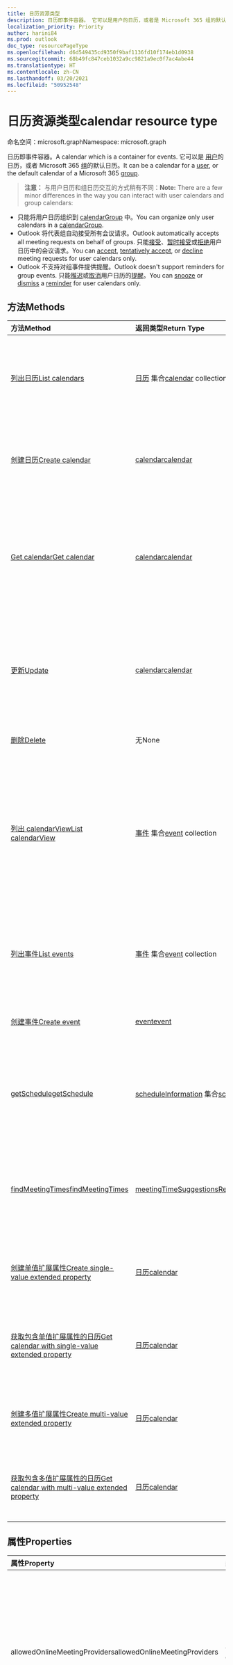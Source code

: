 ```yaml
---
title: 日历资源类型
description: 日历即事件容器。 它可以是用户的日历，或者是 Microsoft 365 组的默认日历。
localization_priority: Priority
author: harini84
ms.prod: outlook
doc_type: resourcePageType
ms.openlocfilehash: d6d549435cd9350f9baf1136fd10f174eb1d0938
ms.sourcegitcommit: 68b49fc847ceb1032a9cc9821a9ec0f7ac4abe44
ms.translationtype: HT
ms.contentlocale: zh-CN
ms.lasthandoff: 03/20/2021
ms.locfileid: "50952548"
---
```

# <a name="calendar-resource-type"></a><span data-ttu-id="a7b1b-104">日历资源类型</span><span class="sxs-lookup"><span data-stu-id="a7b1b-104">calendar resource type</span></span>

<span data-ttu-id="a7b1b-105">命名空间：microsoft.graph</span><span class="sxs-lookup"><span data-stu-id="a7b1b-105">Namespace: microsoft.graph</span></span>

<span data-ttu-id="a7b1b-106">日历即事件容器。</span><span class="sxs-lookup"><span data-stu-id="a7b1b-106">A calendar which is a container for events.</span></span> <span data-ttu-id="a7b1b-107">它可以是 [用户](user.md)的日历，或者 Microsoft 365 [组](group.md)的默认日历。</span><span class="sxs-lookup"><span data-stu-id="a7b1b-107">It can be a calendar for a [user](user.md), or the default calendar of a Microsoft 365 [group](group.md).</span></span>

> <span data-ttu-id="a7b1b-108">**注意：** 与用户日历和组日历交互的方式稍有不同：</span><span class="sxs-lookup"><span data-stu-id="a7b1b-108">**Note:** There are a few minor differences in the way you can interact with user calendars and group calendars:</span></span>

- <span data-ttu-id="a7b1b-109">只能将用户日历组织到 [calendarGroup](calendargroup.md) 中。</span><span class="sxs-lookup"><span data-stu-id="a7b1b-109">You can organize only user calendars in a [calendarGroup](calendargroup.md).</span></span>
- <span data-ttu-id="a7b1b-110">Outlook 将代表组自动接受所有会议请求。</span><span class="sxs-lookup"><span data-stu-id="a7b1b-110">Outlook automatically accepts all meeting requests on behalf of groups.</span></span> <span data-ttu-id="a7b1b-111">只能[接受](../api/event-accept.md)、[暂时接受](../api/event-tentativelyaccept.md)或[拒绝](../api/event-decline.md)用户日历中的会议请求。</span><span class="sxs-lookup"><span data-stu-id="a7b1b-111">You can [accept](../api/event-accept.md), [tentatively accept](../api/event-tentativelyaccept.md), or [decline](../api/event-decline.md)  meeting requests for user calendars only.</span></span>
- <span data-ttu-id="a7b1b-112">Outlook 不支持对组事件提供提醒。</span><span class="sxs-lookup"><span data-stu-id="a7b1b-112">Outlook doesn't support reminders for group events.</span></span> <span data-ttu-id="a7b1b-113">只能[推迟](../api/event-snoozereminder.md)或[取消](../api/event-dismissreminder.md)用户日历的[提醒](reminder.md)。</span><span class="sxs-lookup"><span data-stu-id="a7b1b-113">You can [snooze](../api/event-snoozereminder.md) or [dismiss](../api/event-dismissreminder.md) a [reminder](reminder.md) for user calendars only.</span></span>

## <a name="methods"></a><span data-ttu-id="a7b1b-114">方法</span><span class="sxs-lookup"><span data-stu-id="a7b1b-114">Methods</span></span>

| <span data-ttu-id="a7b1b-115">方法</span><span class="sxs-lookup"><span data-stu-id="a7b1b-115">Method</span></span>       | <span data-ttu-id="a7b1b-116">返回类型</span><span class="sxs-lookup"><span data-stu-id="a7b1b-116">Return Type</span></span>  |<span data-ttu-id="a7b1b-117">说明</span><span class="sxs-lookup"><span data-stu-id="a7b1b-117">Description</span></span>|
|:---------------|:--------|:----------|
|[<span data-ttu-id="a7b1b-118">列出日历</span><span class="sxs-lookup"><span data-stu-id="a7b1b-118">List calendars</span></span>](../api/user-list-calendars.md)|<span data-ttu-id="a7b1b-119">[日历](calendar.md) 集合</span><span class="sxs-lookup"><span data-stu-id="a7b1b-119">[calendar](calendar.md) collection</span></span>|<span data-ttu-id="a7b1b-120">获取所有用户的日历，或者获取默认或其他特定日历组中的日历。</span><span class="sxs-lookup"><span data-stu-id="a7b1b-120">Get all the user's calendars, or the calendars in the default or other specific calendar group.</span></span>|
|[<span data-ttu-id="a7b1b-121">创建日历</span><span class="sxs-lookup"><span data-stu-id="a7b1b-121">Create calendar</span></span>](../api/user-post-calendars.md) |[<span data-ttu-id="a7b1b-122">calendar</span><span class="sxs-lookup"><span data-stu-id="a7b1b-122">calendar</span></span>](calendar.md)| <span data-ttu-id="a7b1b-123">在默认日历组或用户的指定日历组中新建日历。</span><span class="sxs-lookup"><span data-stu-id="a7b1b-123">Create a new calendar in the default calendar group or specified calendar group for a user.</span></span>|
|[<span data-ttu-id="a7b1b-124">Get calendar</span><span class="sxs-lookup"><span data-stu-id="a7b1b-124">Get calendar</span></span>](../api/calendar-get.md) | [<span data-ttu-id="a7b1b-125">calendar</span><span class="sxs-lookup"><span data-stu-id="a7b1b-125">calendar</span></span>](calendar.md) |<span data-ttu-id="a7b1b-126">获取 **calendar** 对象的属性和关系。</span><span class="sxs-lookup"><span data-stu-id="a7b1b-126">Get the properties and relationships of a **calendar** object.</span></span> <span data-ttu-id="a7b1b-127">可以是用户的日历，也可以是 Microsoft 365 组的默认日历。</span><span class="sxs-lookup"><span data-stu-id="a7b1b-127">The calendar can be one for a user, or the default calendar of a Microsoft 365 group.</span></span> |
|[<span data-ttu-id="a7b1b-128">更新</span><span class="sxs-lookup"><span data-stu-id="a7b1b-128">Update</span></span>](../api/calendar-update.md) | [<span data-ttu-id="a7b1b-129">calendar</span><span class="sxs-lookup"><span data-stu-id="a7b1b-129">calendar</span></span>](calendar.md)  |<span data-ttu-id="a7b1b-130">更新 **calendar** 对象的属性。</span><span class="sxs-lookup"><span data-stu-id="a7b1b-130">Update the properties of a **calendar** object.</span></span> <span data-ttu-id="a7b1b-131">可以是用户的日历，也可以是 Microsoft 365 组的默认日历。</span><span class="sxs-lookup"><span data-stu-id="a7b1b-131">The calendar can be one for a user, or the default calendar of a Microsoft 365 group.</span></span> |
|[<span data-ttu-id="a7b1b-132">删除</span><span class="sxs-lookup"><span data-stu-id="a7b1b-132">Delete</span></span>](../api/calendar-delete.md) | <span data-ttu-id="a7b1b-133">无</span><span class="sxs-lookup"><span data-stu-id="a7b1b-133">None</span></span> |<span data-ttu-id="a7b1b-134">删除 calendar 对象。</span><span class="sxs-lookup"><span data-stu-id="a7b1b-134">Delete calendar object.</span></span> |
|[<span data-ttu-id="a7b1b-135">列出 calendarView</span><span class="sxs-lookup"><span data-stu-id="a7b1b-135">List calendarView</span></span>](../api/calendar-list-calendarview.md) |<span data-ttu-id="a7b1b-136">[事件](event.md) 集合</span><span class="sxs-lookup"><span data-stu-id="a7b1b-136">[event](event.md) collection</span></span>| <span data-ttu-id="a7b1b-137">从用户的主日历 `(../me/calendarview)` 或指定日历中，获取由时间范围定义的日历视图中的事件发生次数、异常和单个实例。</span><span class="sxs-lookup"><span data-stu-id="a7b1b-137">Get the occurrences, exceptions, and single instances of events in a calendar view defined by a time range, from the user's primary calendar `(../me/calendarview)` or from a specified calendar.</span></span>|
|[<span data-ttu-id="a7b1b-138">列出事件</span><span class="sxs-lookup"><span data-stu-id="a7b1b-138">List events</span></span>](../api/calendar-list-events.md) |<span data-ttu-id="a7b1b-139">[事件](event.md) 集合</span><span class="sxs-lookup"><span data-stu-id="a7b1b-139">[event](event.md) collection</span></span>| <span data-ttu-id="a7b1b-p107">检索日历中的事件列表。该列表包含单实例会议和系列主控事件。</span><span class="sxs-lookup"><span data-stu-id="a7b1b-p107">Retrieve a list of events in a calendar.  The list contains single instance meetings and series masters.</span></span>|
|[<span data-ttu-id="a7b1b-142">创建事件</span><span class="sxs-lookup"><span data-stu-id="a7b1b-142">Create event</span></span>](../api/calendar-post-events.md) |[<span data-ttu-id="a7b1b-143">event</span><span class="sxs-lookup"><span data-stu-id="a7b1b-143">event</span></span>](event.md)| <span data-ttu-id="a7b1b-144">在默认或指定日历中创建新事件。</span><span class="sxs-lookup"><span data-stu-id="a7b1b-144">Create a new event in the default or specified calendar.</span></span>|
|[<span data-ttu-id="a7b1b-145">getSchedule</span><span class="sxs-lookup"><span data-stu-id="a7b1b-145">getSchedule</span></span>](../api/calendar-getschedule.md) |<span data-ttu-id="a7b1b-146">[scheduleInformation](scheduleinformation.md) 集合</span><span class="sxs-lookup"><span data-stu-id="a7b1b-146">[scheduleInformation](scheduleinformation.md) collection</span></span>|<span data-ttu-id="a7b1b-147">获取用户、通讯组列表或资源在指定时间段内的忙/闲状态信息。</span><span class="sxs-lookup"><span data-stu-id="a7b1b-147">Get the free/busy availability information for a collection of users, distributions lists, or resources, for a specified time period.</span></span> |
|[<span data-ttu-id="a7b1b-148">findMeetingTimes</span><span class="sxs-lookup"><span data-stu-id="a7b1b-148">findMeetingTimes</span></span>](../api/user-findmeetingtimes.md) |[<span data-ttu-id="a7b1b-149">meetingTimeSuggestionsResult</span><span class="sxs-lookup"><span data-stu-id="a7b1b-149">meetingTimeSuggestionsResult</span></span>](meetingtimesuggestionsresult.md) |<span data-ttu-id="a7b1b-150">根据组织者和与会者忙/闲状态以及时间或地点约束，建议会议时间和地点。</span><span class="sxs-lookup"><span data-stu-id="a7b1b-150">Suggest meeting times and locations based on organizer and attendee availability, and time or location constraints.</span></span> |
|[<span data-ttu-id="a7b1b-151">创建单值扩展属性</span><span class="sxs-lookup"><span data-stu-id="a7b1b-151">Create single-value extended property</span></span>](../api/singlevaluelegacyextendedproperty-post-singlevalueextendedproperties.md) |[<span data-ttu-id="a7b1b-152">日历</span><span class="sxs-lookup"><span data-stu-id="a7b1b-152">calendar</span></span>](calendar.md)  |<span data-ttu-id="a7b1b-153">在新建或现有日历中创建一个或多个单值扩展属性。</span><span class="sxs-lookup"><span data-stu-id="a7b1b-153">Create one or more single-value extended properties in a new or existing calendar.</span></span>   |
|[<span data-ttu-id="a7b1b-154">获取包含单值扩展属性的日历</span><span class="sxs-lookup"><span data-stu-id="a7b1b-154">Get calendar with single-value extended property</span></span>](../api/singlevaluelegacyextendedproperty-get.md)  | [<span data-ttu-id="a7b1b-155">日历</span><span class="sxs-lookup"><span data-stu-id="a7b1b-155">calendar</span></span>](calendar.md) | <span data-ttu-id="a7b1b-156">通过使用 `$expand` 或 `$filter` 获取包含一个单值扩展属性的日历。</span><span class="sxs-lookup"><span data-stu-id="a7b1b-156">Get calendars that contain a single-value extended property by using `$expand` or `$filter`.</span></span> |
|[<span data-ttu-id="a7b1b-157">创建多值扩展属性</span><span class="sxs-lookup"><span data-stu-id="a7b1b-157">Create multi-value extended property</span></span>](../api/multivaluelegacyextendedproperty-post-multivalueextendedproperties.md) | [<span data-ttu-id="a7b1b-158">日历</span><span class="sxs-lookup"><span data-stu-id="a7b1b-158">calendar</span></span>](calendar.md) | <span data-ttu-id="a7b1b-159">在新建或现有的日历中创建一个或多个多值扩展属性。</span><span class="sxs-lookup"><span data-stu-id="a7b1b-159">Create one or more multi-value extended properties in a new or existing calendar.</span></span>  |
|[<span data-ttu-id="a7b1b-160">获取包含多值扩展属性的日历</span><span class="sxs-lookup"><span data-stu-id="a7b1b-160">Get calendar with multi-value extended property</span></span>](../api/multivaluelegacyextendedproperty-get.md)  | [<span data-ttu-id="a7b1b-161">日历</span><span class="sxs-lookup"><span data-stu-id="a7b1b-161">calendar</span></span>](calendar.md) | <span data-ttu-id="a7b1b-162">使用 `$expand` 获取包含一个多值扩展属性的日历。</span><span class="sxs-lookup"><span data-stu-id="a7b1b-162">Get a calendar that contains a multi-value extended property by using `$expand`.</span></span> |

## <a name="properties"></a><span data-ttu-id="a7b1b-163">属性</span><span class="sxs-lookup"><span data-stu-id="a7b1b-163">Properties</span></span>
| <span data-ttu-id="a7b1b-164">属性</span><span class="sxs-lookup"><span data-stu-id="a7b1b-164">Property</span></span>     | <span data-ttu-id="a7b1b-165">类型</span><span class="sxs-lookup"><span data-stu-id="a7b1b-165">Type</span></span>   |<span data-ttu-id="a7b1b-166">Description</span><span class="sxs-lookup"><span data-stu-id="a7b1b-166">Description</span></span>|
|:---------------|:--------|:----------|
|<span data-ttu-id="a7b1b-167">allowedOnlineMeetingProviders</span><span class="sxs-lookup"><span data-stu-id="a7b1b-167">allowedOnlineMeetingProviders</span></span>|<span data-ttu-id="a7b1b-168">OnlineMeetingProviderType 集合</span><span class="sxs-lookup"><span data-stu-id="a7b1b-168">onlineMeetingProviderType collection</span></span>| <span data-ttu-id="a7b1b-169">表示此日历中可用于创建联机会议的联机会议服务提供商。</span><span class="sxs-lookup"><span data-stu-id="a7b1b-169">Represent the online meeting service providers that can be used to create online meetings in this calendar.</span></span> <span data-ttu-id="a7b1b-170">可取值为：`unknown`、`skypeForBusiness`、`skypeForConsumer`、`teamsForBusiness`。</span><span class="sxs-lookup"><span data-stu-id="a7b1b-170">Possible values are: `unknown`, `skypeForBusiness`, `skypeForConsumer`, `teamsForBusiness`.</span></span>|
|<span data-ttu-id="a7b1b-171">canEdit</span><span class="sxs-lookup"><span data-stu-id="a7b1b-171">canEdit</span></span> |<span data-ttu-id="a7b1b-172">Boolean</span><span class="sxs-lookup"><span data-stu-id="a7b1b-172">Boolean</span></span> |<span data-ttu-id="a7b1b-173">`true` 如果用户可以写入日历，则 `false` 更改。</span><span class="sxs-lookup"><span data-stu-id="a7b1b-173">`true` if the user can write to the calendar, `false` otherwise.</span></span> <span data-ttu-id="a7b1b-174">此属性 `true` 日历的用户所使用。</span><span class="sxs-lookup"><span data-stu-id="a7b1b-174">This property is `true` for the user who created the calendar.</span></span> <span data-ttu-id="a7b1b-175">此属性也 `true` 已共享日历并授予写入访问权限的用户使用。</span><span class="sxs-lookup"><span data-stu-id="a7b1b-175">This property is also `true` for a user who has been shared a calendar and granted write access.</span></span> |
|<span data-ttu-id="a7b1b-176">canShare</span><span class="sxs-lookup"><span data-stu-id="a7b1b-176">canShare</span></span> |<span data-ttu-id="a7b1b-177">Boolean</span><span class="sxs-lookup"><span data-stu-id="a7b1b-177">Boolean</span></span> |<span data-ttu-id="a7b1b-178">`true` 如果用户有共享日历的权限，则 `false` 更改。</span><span class="sxs-lookup"><span data-stu-id="a7b1b-178">`true` if the user has the permission to share the calendar, `false` otherwise.</span></span> <span data-ttu-id="a7b1b-179">只有创建日历的用户才可以进行共享。</span><span class="sxs-lookup"><span data-stu-id="a7b1b-179">Only the user who created the calendar can share it.</span></span> |
|<span data-ttu-id="a7b1b-180">canViewPrivateItems</span><span class="sxs-lookup"><span data-stu-id="a7b1b-180">canViewPrivateItems</span></span> |<span data-ttu-id="a7b1b-181">Boolean</span><span class="sxs-lookup"><span data-stu-id="a7b1b-181">Boolean</span></span> |<span data-ttu-id="a7b1b-182">`true` 如果用户可以阅读标记为私密的日历项目，则 `false` 更改。</span><span class="sxs-lookup"><span data-stu-id="a7b1b-182">`true` if the user can read calendar items that have been marked private, `false` otherwise.</span></span> |
|<span data-ttu-id="a7b1b-183">changeKey</span><span class="sxs-lookup"><span data-stu-id="a7b1b-183">changeKey</span></span>|<span data-ttu-id="a7b1b-184">字符串</span><span class="sxs-lookup"><span data-stu-id="a7b1b-184">String</span></span>|<span data-ttu-id="a7b1b-p111">标识 calendar 对象的版本。每次日历更改时，changeKey 也将更改。这样，Exchange 可以将更改应用于该对象的正确版本。只读。</span><span class="sxs-lookup"><span data-stu-id="a7b1b-p111">Identifies the version of the calendar object. Every time the calendar is changed, changeKey changes as well. This allows Exchange to apply changes to the correct version of the object. Read-only.</span></span>|
|<span data-ttu-id="a7b1b-189">颜色</span><span class="sxs-lookup"><span data-stu-id="a7b1b-189">color</span></span>|<span data-ttu-id="a7b1b-190">calendarColor</span><span class="sxs-lookup"><span data-stu-id="a7b1b-190">calendarColor</span></span>|<span data-ttu-id="a7b1b-191">在 UI 中指定将该日历与其他日历区分开来的颜色主题。</span><span class="sxs-lookup"><span data-stu-id="a7b1b-191">Specifies the color theme to distinguish the calendar from other calendars in a UI.</span></span> <span data-ttu-id="a7b1b-192">属性值为： `auto`、 `lightBlue`、 `lightGreen`、 `lightOrange`、 `lightGray`、 `lightYellow`、 `lightTeal`、 `lightPink`、 `lightBrown`、 `lightRed`、 `maxColor`。</span><span class="sxs-lookup"><span data-stu-id="a7b1b-192">The property values are: `auto`, `lightBlue`, `lightGreen`, `lightOrange`, `lightGray`, `lightYellow`, `lightTeal`, `lightPink`, `lightBrown`, `lightRed`, `maxColor`.</span></span>|
|<span data-ttu-id="a7b1b-193">defaultOnlineMeetingProvider</span><span class="sxs-lookup"><span data-stu-id="a7b1b-193">defaultOnlineMeetingProvider</span></span>|<span data-ttu-id="a7b1b-194">onlineMeetingProviderType</span><span class="sxs-lookup"><span data-stu-id="a7b1b-194">onlineMeetingProviderType</span></span>|<span data-ttu-id="a7b1b-195">从此日历发送的会议的默认联机会议提供商。</span><span class="sxs-lookup"><span data-stu-id="a7b1b-195">The default online meeting provider for meetings sent from this calendar.</span></span> <span data-ttu-id="a7b1b-196">可取值为：`unknown`、`skypeForBusiness`、`skypeForConsumer`、`teamsForBusiness`。</span><span class="sxs-lookup"><span data-stu-id="a7b1b-196">Possible values are: `unknown`, `skypeForBusiness`, `skypeForConsumer`, `teamsForBusiness`.</span></span>|
|<span data-ttu-id="a7b1b-197">hexColor</span><span class="sxs-lookup"><span data-stu-id="a7b1b-197">hexColor</span></span> |<span data-ttu-id="a7b1b-198">String</span><span class="sxs-lookup"><span data-stu-id="a7b1b-198">String</span></span> |<span data-ttu-id="a7b1b-199">日历颜色，以三个十六进制值的六进制值（每个值从 00 到 FF）表示，表示 RGB 颜色空间内颜色的红色、绿色或蓝色组成部分。</span><span class="sxs-lookup"><span data-stu-id="a7b1b-199">The calendar color, expressed in a hex color code of three hexadecimal values, each ranging from 00 to FF and representing the red, green, or blue components of the color in the RGB color space.</span></span> <span data-ttu-id="a7b1b-200">若用户从未明确设置日历的颜色，则此属性为空。</span><span class="sxs-lookup"><span data-stu-id="a7b1b-200">If the user has never explicitly set a color for the calendar, this property is empty.</span></span> <span data-ttu-id="a7b1b-201">只读。</span><span class="sxs-lookup"><span data-stu-id="a7b1b-201">Read-only.</span></span>|
|<span data-ttu-id="a7b1b-202">id</span><span class="sxs-lookup"><span data-stu-id="a7b1b-202">id</span></span>|<span data-ttu-id="a7b1b-203">String</span><span class="sxs-lookup"><span data-stu-id="a7b1b-203">String</span></span>|<span data-ttu-id="a7b1b-p115">日历的唯一标识符。只读。</span><span class="sxs-lookup"><span data-stu-id="a7b1b-p115">The calendar's unique identifier. Read-only.</span></span>|
|<span data-ttu-id="a7b1b-206">isDefaultCalendar</span><span class="sxs-lookup"><span data-stu-id="a7b1b-206">isDefaultCalendar</span></span>|<span data-ttu-id="a7b1b-207">Boolean</span><span class="sxs-lookup"><span data-stu-id="a7b1b-207">Boolean</span></span>|<span data-ttu-id="a7b1b-208">`true` 如果这是默认情况下创建新事件的默认日历，则 `false` 更改。</span><span class="sxs-lookup"><span data-stu-id="a7b1b-208">`true` if this is the default calendar where new events are created by default, `false` otherwise.</span></span>|
|<span data-ttu-id="a7b1b-209">isRemovable</span><span class="sxs-lookup"><span data-stu-id="a7b1b-209">isRemovable</span></span>|<span data-ttu-id="a7b1b-210">Boolean</span><span class="sxs-lookup"><span data-stu-id="a7b1b-210">Boolean</span></span>| <span data-ttu-id="a7b1b-211">表示是否可以从用户邮箱删除此用户日志。</span><span class="sxs-lookup"><span data-stu-id="a7b1b-211">Indicates whether this user calendar can be deleted from the user mailbox.</span></span>|
|<span data-ttu-id="a7b1b-212">isTallyingResponses</span><span class="sxs-lookup"><span data-stu-id="a7b1b-212">isTallyingResponses</span></span>|<span data-ttu-id="a7b1b-213">Boolean</span><span class="sxs-lookup"><span data-stu-id="a7b1b-213">Boolean</span></span>|<span data-ttu-id="a7b1b-214">表示此用户日历是否支持会议响应跟踪。</span><span class="sxs-lookup"><span data-stu-id="a7b1b-214">Indicates whether this user calendar supports tracking of meeting responses.</span></span> <span data-ttu-id="a7b1b-215">仅从用户的主日志发送的会议邀请支持会议响应跟踪。</span><span class="sxs-lookup"><span data-stu-id="a7b1b-215">Only meeting invites sent from users' primary calendars support tracking of meeting responses.</span></span>|
|<span data-ttu-id="a7b1b-216">name</span><span class="sxs-lookup"><span data-stu-id="a7b1b-216">name</span></span>|<span data-ttu-id="a7b1b-217">String</span><span class="sxs-lookup"><span data-stu-id="a7b1b-217">String</span></span>|<span data-ttu-id="a7b1b-218">日历名称。</span><span class="sxs-lookup"><span data-stu-id="a7b1b-218">The calendar name.</span></span>|
|<span data-ttu-id="a7b1b-219">owner</span><span class="sxs-lookup"><span data-stu-id="a7b1b-219">owner</span></span> |[<span data-ttu-id="a7b1b-220">emailAddress</span><span class="sxs-lookup"><span data-stu-id="a7b1b-220">emailAddress</span></span>](emailaddress.md) | <span data-ttu-id="a7b1b-p117">如果设置，则表示创建或添加日历的用户。对于用户创建或添加的日历，将 **owner** 属性设置为用户。对于与用户共享的日历，将 **owner** 属性设置为与此用户共享该日历的人员。</span><span class="sxs-lookup"><span data-stu-id="a7b1b-p117">If set, this represents the user who created or added the calendar. For a calendar that the user created or added, the **owner** property is set to the user. For a calendar shared with the user, the **owner** property is set to the person who shared that calendar with the user.</span></span> |

## <a name="relationships"></a><span data-ttu-id="a7b1b-224">关系</span><span class="sxs-lookup"><span data-stu-id="a7b1b-224">Relationships</span></span>
| <span data-ttu-id="a7b1b-225">关系</span><span class="sxs-lookup"><span data-stu-id="a7b1b-225">Relationship</span></span> | <span data-ttu-id="a7b1b-226">类型</span><span class="sxs-lookup"><span data-stu-id="a7b1b-226">Type</span></span>   |<span data-ttu-id="a7b1b-227">Description</span><span class="sxs-lookup"><span data-stu-id="a7b1b-227">Description</span></span>|
|:---------------|:--------|:----------|
|<span data-ttu-id="a7b1b-228">calendarPermissions</span><span class="sxs-lookup"><span data-stu-id="a7b1b-228">calendarPermissions</span></span>|<span data-ttu-id="a7b1b-229">[calendarPermission](calendarpermission.md) 集合</span><span class="sxs-lookup"><span data-stu-id="a7b1b-229">[calendarPermission](calendarpermission.md) collection</span></span>| <span data-ttu-id="a7b1b-230">共享日历的用户的权限。</span><span class="sxs-lookup"><span data-stu-id="a7b1b-230">The permissions of the users with whom the calendar is shared.</span></span>|
|<span data-ttu-id="a7b1b-231">calendarView</span><span class="sxs-lookup"><span data-stu-id="a7b1b-231">calendarView</span></span>|<span data-ttu-id="a7b1b-232">[事件](event.md) 集合</span><span class="sxs-lookup"><span data-stu-id="a7b1b-232">[Event](event.md) collection</span></span>|<span data-ttu-id="a7b1b-p118">日历的日历视图。导航属性。只读。</span><span class="sxs-lookup"><span data-stu-id="a7b1b-p118">The calendar view for the calendar. Navigation property. Read-only.</span></span>|
|<span data-ttu-id="a7b1b-236">events</span><span class="sxs-lookup"><span data-stu-id="a7b1b-236">events</span></span>|<span data-ttu-id="a7b1b-237">[事件](event.md) 集合</span><span class="sxs-lookup"><span data-stu-id="a7b1b-237">[Event](event.md) collection</span></span>|<span data-ttu-id="a7b1b-p119">日历中的事件。导航属性。只读。</span><span class="sxs-lookup"><span data-stu-id="a7b1b-p119">The events in the calendar. Navigation property. Read-only.</span></span>|
|<span data-ttu-id="a7b1b-241">multiValueExtendedProperties</span><span class="sxs-lookup"><span data-stu-id="a7b1b-241">multiValueExtendedProperties</span></span>|<span data-ttu-id="a7b1b-242">[multiValueLegacyExtendedProperty](multivaluelegacyextendedproperty.md) 集合</span><span class="sxs-lookup"><span data-stu-id="a7b1b-242">[multiValueLegacyExtendedProperty](multivaluelegacyextendedproperty.md) collection</span></span>| <span data-ttu-id="a7b1b-p120">为日历定义的多值扩展属性的集合。只读。可为 Null。</span><span class="sxs-lookup"><span data-stu-id="a7b1b-p120">The collection of multi-value extended properties defined for the calendar. Read-only. Nullable.</span></span>|
|<span data-ttu-id="a7b1b-246">singleValueExtendedProperties</span><span class="sxs-lookup"><span data-stu-id="a7b1b-246">singleValueExtendedProperties</span></span>|<span data-ttu-id="a7b1b-247">[singleValueLegacyExtendedProperty](singlevaluelegacyextendedproperty.md) collection</span><span class="sxs-lookup"><span data-stu-id="a7b1b-247">[singleValueLegacyExtendedProperty](singlevaluelegacyextendedproperty.md) collection</span></span>| <span data-ttu-id="a7b1b-p121">为日历定义的单值扩展属性的集合。只读。可为 Null。</span><span class="sxs-lookup"><span data-stu-id="a7b1b-p121">The collection of single-value extended properties defined for the calendar. Read-only. Nullable.</span></span>|

## <a name="json-representation"></a><span data-ttu-id="a7b1b-251">JSON 表示形式</span><span class="sxs-lookup"><span data-stu-id="a7b1b-251">JSON representation</span></span>

<span data-ttu-id="a7b1b-252">下面是资源的 JSON 表示形式。</span><span class="sxs-lookup"><span data-stu-id="a7b1b-252">Here is a JSON representation of the resource</span></span>

<!--{
  "blockType": "resource",
  "optionalProperties": [
    "calendarView",
    "events",
    "multiValueExtendedProperties",
    "singleValueExtendedProperties"
  ],
  "keyProperty": "id",
  "baseType": "microsoft.graph.entity",
  "@odata.type": "microsoft.graph.calendar",
  "@odata.annotations": [
    {
      "property": "calendarView",
      "capabilities": {
        "changeTracking": true,
        "deletable": false,
        "expandable": false,
        "insertable": false,
        "navigability": "single",
        "searchable": false,
        "updatable": false
      }
    },
    {
      "property": "events",
      "capabilities": {
        "changeTracking": false,
        "expandable": false,
        "navigability": "single",
        "searchable": false
      }
    }
  ]
}-->

```json
{
  "allowedOnlineMeetingProviders": ["string"],
  "canEdit": "boolean",
  "canShare": "boolean",
  "canViewPrivateItems": "boolean",
  "changeKey": "string",
  "color": "String",
  "defaultOnlineMeetingProvider": "string",
  "hexColor": "String",
  "id": "string (identifier)",
  "isDefaultCalendar": "boolean",
  "isRemovable": "boolean",
  "isTallyingResponses": "boolean",
  "name": "string",
  "owner": {"@odata.type": "microsoft.graph.emailAddress"}
}

```
<!-- uuid: 8fcb5dbc-d5aa-4681-8e31-b001d5168d79
2015-10-25 14:57:30 UTC -->
<!-- {
  "type": "#page.annotation",
  "description": "calendar resource",
  "keywords": "",
  "section": "documentation",
  "tocPath": ""
}-->

